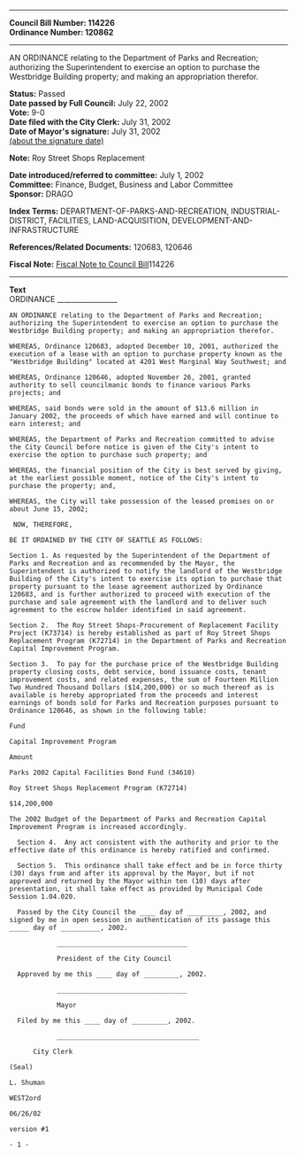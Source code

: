 * * * * *  
  
**Council Bill Number: [](#h0)[](#h2)114226**   
**Ordinance Number: 120862**  
  
* * * * *  
  
AN ORDINANCE relating to the Department of Parks and Recreation; authorizing the Superintendent to exercise an option to purchase the Westbridge Building property; and making an appropriation therefor.  
  
**Status:** Passed   
**Date passed by Full Council:** July 22, 2002   
**Vote:** 9-0   
**Date filed with the City Clerk:** July 31, 2002   
**Date of Mayor's signature:** July 31, 2002   
[(about the signature date)](/~public/approvaldate.htm)   
  
**Note:** Roy Street Shops Replacement  
  
  
**Date introduced/referred to committee:** July 1, 2002   
**Committee:** Finance, Budget, Business and Labor Committee   
**Sponsor:** DRAGO   
  
**Index Terms:** DEPARTMENT-OF-PARKS-AND-RECREATION, INDUSTRIAL-DISTRICT, FACILITIES, LAND-ACQUISITION, DEVELOPMENT-AND-INFRASTRUCTURE  
  
**References/Related Documents:** 120683, 120646  
  
**Fiscal Note:** [Fiscal Note to Council Bill](http://clerk.seattle.gov/~public/fnote/114226.htm)[](#h1)[](#h3)114226  
  
* * * * *  
  
**Text**  
    ORDINANCE _________________  
  
    AN ORDINANCE relating to the Department of Parks and Recreation;  
    authorizing the Superintendent to exercise an option to purchase the  
    Westbridge Building property; and making an appropriation therefor.  
  
    WHEREAS, Ordinance 120683, adopted December 10, 2001, authorized the  
    execution of a lease with an option to purchase property known as the  
    "Westbridge Building" located at 4201 West Marginal Way Southwest; and  
  
    WHEREAS, Ordinance 120646, adopted November 26, 2001, granted  
    authority to sell councilmanic bonds to finance various Parks  
    projects; and  
  
    WHEREAS, said bonds were sold in the amount of $13.6 million in  
    January 2002, the proceeds of which have earned and will continue to  
    earn interest; and  
  
    WHEREAS, the Department of Parks and Recreation committed to advise  
    the City Council before notice is given of the City's intent to  
    exercise the option to purchase such property; and  
  
    WHEREAS, the financial position of the City is best served by giving,  
    at the earliest possible moment, notice of the City's intent to  
    purchase the property; and,  
  
    WHEREAS, the City will take possession of the leased premises on or  
    about June 15, 2002;  
  
     NOW, THEREFORE,  
  
    BE IT ORDAINED BY THE CITY OF SEATTLE AS FOLLOWS:  
  
    Section 1. As requested by the Superintendent of the Department of  
    Parks and Recreation and as recommended by the Mayor, the  
    Superintendent is authorized to notify the landlord of the Westbridge  
    Building of the City's intent to exercise its option to purchase that  
    property pursuant to the lease agreement authorized by Ordinance  
    120683, and is further authorized to proceed with execution of the  
    purchase and sale agreement with the landlord and to deliver such  
    agreement to the escrow holder identified in said agreement.  
  
    Section 2.  The Roy Street Shops-Procurement of Replacement Facility  
    Project (K73714) is hereby established as part of Roy Street Shops  
    Replacement Program (K72714) in the Department of Parks and Recreation  
    Capital Improvement Program.  
  
    Section 3.  To pay for the purchase price of the Westbridge Building  
    property closing costs, debt service, bond issuance costs, tenant  
    improvement costs, and related expenses, the sum of Fourteen Million  
    Two Hundred Thousand Dollars ($14,200,000) or so much thereof as is  
    available is hereby appropriated from the proceeds and interest  
    earnings of bonds sold for Parks and Recreation purposes pursuant to  
    Ordinance 120646, as shown in the following table:  
  
    Fund  
  
    Capital Improvement Program  
  
    Amount  
  
    Parks 2002 Capital Facilities Bond Fund (34610)  
  
    Roy Street Shops Replacement Program (K72714)  
  
    $14,200,000  
  
    The 2002 Budget of the Department of Parks and Recreation Capital  
    Improvement Program is increased accordingly.  
  
      Section 4.  Any act consistent with the authority and prior to the  
    effective date of this ordinance is hereby ratified and confirmed.  
  
      Section 5.  This ordinance shall take effect and be in force thirty  
    (30) days from and after its approval by the Mayor, but if not  
    approved and returned by the Mayor within ten (10) days after  
    presentation, it shall take effect as provided by Municipal Code  
    Session 1.04.020.  
  
      Passed by the City Council the ____ day of _________, 2002, and  
    signed by me in open session in authentication of its passage this  
    _____ day of __________, 2002.  
  
                _________________________________  
  
                President of the City Council  
  
      Approved by me this ____ day of _________, 2002.  
  
                _________________________________  
  
                Mayor  
  
      Filed by me this ____ day of _________, 2002.  
  
                ____________________________________  
  
          City Clerk  
  
    (Seal)  
  
    L. Shuman  
  
    WEST2ord  
  
    06/26/02  
  
    version #1  
  
    - 1 -  
